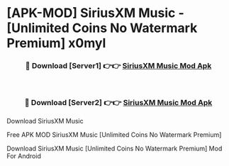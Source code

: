 # [APK-MOD] SiriusXM  Music - [Unlimited Coins No Watermark Premium] x0myl



<div align="center">
<h3>🔴 Download [Server1] 👉👉 <a href="https://momento.my/?title=SiriusXM__Music">SiriusXM  Music Mod Apk</a></h3><br>

<h3>🔴 Download [Server2] 👉👉 <a href="https://momento.my/?title=SiriusXM__Music">SiriusXM  Music Mod Apk</a></h3>
</div>



Download SiriusXM  Music 

Free APK MOD SiriusXM  Music [Unlimited Coins No Watermark Premium]

Download SiriusXM  Music [Unlimited Coins No Watermark Premium] Mod For Android
